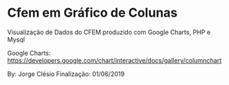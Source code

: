 # Cfem em Gráfico de Colunas
Visualização de Dados do CFEM produzido com Google Charts, PHP e Mysql


Google Charts: https://developers.google.com/chart/interactive/docs/gallery/columnchart


By: Jorge Clésio
Finalização: 01/06/2019
